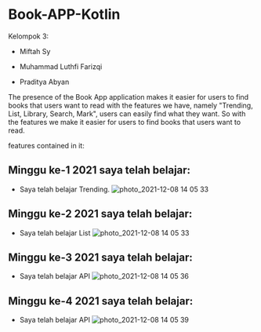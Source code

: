 # Book-APP-Kotlin

Kelompok 3:

- Miftah Sy

- Muhammad Luthfi Farizqi

- Praditya Abyan

The presence of the Book App application makes it easier for users to find books that users want to read with the features we have, namely "Trending, List, Library, Search, Mark", users can easily find what they want. So with the features we make it easier for users to find books that users want to read.

features contained in it:

##  Minggu ke-1 2021 saya telah belajar:
* Saya telah belajar  Trending.
![photo_2021-12-08 14 05 33](https://user-images.githubusercontent.com/68719137/145172097-707c46a7-1327-414a-8cc6-4e75620ae9c0.jpeg)

##  Minggu ke-2 2021 saya telah belajar:
* Saya telah belajar List
![photo_2021-12-08 14 05 33](https://user-images.githubusercontent.com/68719137/145219494-7cdd0bf8-2c48-446b-a954-a09c886a0d95.jpeg)


##  Minggu ke-3 2021 saya telah belajar:
* Saya telah belajar API
![photo_2021-12-08 14 05 36](https://user-images.githubusercontent.com/68719137/145219556-eee4cb82-68db-4aef-8002-249ac31a4f80.jpeg)

##  Minggu ke-4 2021 saya telah belajar:
* Saya telah belajar API
![photo_2021-12-08 14 05 39](https://user-images.githubusercontent.com/68719137/145219667-952b3db6-f3e4-4e71-a0fc-2c9c048f7541.jpeg)
